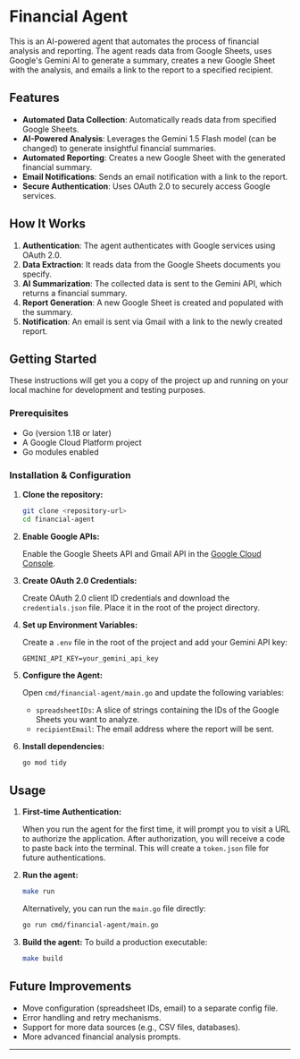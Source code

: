 # Financial Agent

This is an AI-powered agent that automates the process of financial analysis and reporting. The agent reads data from Google Sheets, uses Google's Gemini AI to generate a summary, creates a new Google Sheet with the analysis, and emails a link to the report to a specified recipient.

## Features

-   **Automated Data Collection**: Automatically reads data from specified Google Sheets.
-   **AI-Powered Analysis**: Leverages the Gemini 1.5 Flash model (can be changed) to generate insightful financial summaries.
-   **Automated Reporting**: Creates a new Google Sheet with the generated financial summary.
-   **Email Notifications**: Sends an email notification with a link to the report.
-   **Secure Authentication**: Uses OAuth 2.0 to securely access Google services.

## How It Works

1.  **Authentication**: The agent authenticates with Google services using OAuth 2.0.
2.  **Data Extraction**: It reads data from the Google Sheets documents you specify.
3.  **AI Summarization**: The collected data is sent to the Gemini API, which returns a financial summary.
4.  **Report Generation**: A new Google Sheet is created and populated with the summary.
5.  **Notification**: An email is sent via Gmail with a link to the newly created report.

## Getting Started

These instructions will get you a copy of the project up and running on your local machine for development and testing purposes.

### Prerequisites

-   Go (version 1.18 or later)
-   A Google Cloud Platform project
-   Go modules enabled

### Installation & Configuration

1.  **Clone the repository:**
    ```sh
    git clone <repository-url>
    cd financial-agent
    ```

2.  **Enable Google APIs:**

    Enable the Google Sheets API and Gmail API in the [Google Cloud Console](https://console.cloud.google.com/).

3.  **Create OAuth 2.0 Credentials:**

    Create OAuth 2.0 client ID credentials and download the `credentials.json` file. Place it in the root of the project directory.

4.  **Set up Environment Variables:**

    Create a `.env` file in the root of the project and add your Gemini API key:
    ```
    GEMINI_API_KEY=your_gemini_api_key
    ```

5.  **Configure the Agent:**

    Open `cmd/financial-agent/main.go` and update the following variables:
    - `spreadsheetIDs`: A slice of strings containing the IDs of the Google Sheets you want to analyze.
    - `recipientEmail`: The email address where the report will be sent.

6.  **Install dependencies:**
    ```sh
    go mod tidy
    ```

## Usage

1.  **First-time Authentication:**

    When you run the agent for the first time, it will prompt you to visit a URL to authorize the application. After authorization, you will receive a code to paste back into the terminal. This will create a `token.json` file for future authentications.

2.  **Run the agent:**
    ```sh
    make run
    ```
    Alternatively, you can run the `main.go` file directly:
    ```sh
    go run cmd/financial-agent/main.go
    ```
3.  **Build the agent:**
    To build a production executable:
    ```sh
    make build
    ```

## Future Improvements

-   Move configuration (spreadsheet IDs, email) to a separate config file.
-   Error handling and retry mechanisms.
-   Support for more data sources (e.g., CSV files, databases).
-   More advanced financial analysis prompts.

---
